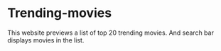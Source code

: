 # Trending-movies
This website previews a list of top 20 trending movies. And search bar displays movies in the list.
